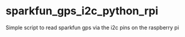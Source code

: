 # sparkfun_gps_i2c_python_rpi
Simple script to read sparkfun gps via the i2c pins on the raspberry pi
